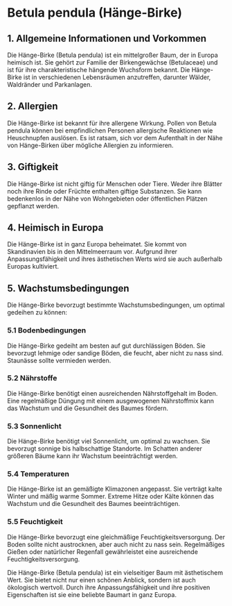 # Betula pendula (Hänge-Birke)

## 1. Allgemeine Informationen und Vorkommen
Die Hänge-Birke (Betula pendula) ist ein mittelgroßer Baum, der in Europa heimisch ist. Sie gehört zur Familie der Birkengewächse (Betulaceae) und ist für ihre charakteristische hängende Wuchsform bekannt. Die Hänge-Birke ist in verschiedenen Lebensräumen anzutreffen, darunter Wälder, Waldränder und Parkanlagen.

## 2. Allergien
Die Hänge-Birke ist bekannt für ihre allergene Wirkung. Pollen von Betula pendula können bei empfindlichen Personen allergische Reaktionen wie Heuschnupfen auslösen. Es ist ratsam, sich vor dem Aufenthalt in der Nähe von Hänge-Birken über mögliche Allergien zu informieren.

## 3. Giftigkeit
Die Hänge-Birke ist nicht giftig für Menschen oder Tiere. Weder ihre Blätter noch ihre Rinde oder Früchte enthalten giftige Substanzen. Sie kann bedenkenlos in der Nähe von Wohngebieten oder öffentlichen Plätzen gepflanzt werden.

## 4. Heimisch in Europa
Die Hänge-Birke ist in ganz Europa beheimatet. Sie kommt von Skandinavien bis in den Mittelmeerraum vor. Aufgrund ihrer Anpassungsfähigkeit und ihres ästhetischen Werts wird sie auch außerhalb Europas kultiviert.

## 5. Wachstumsbedingungen
Die Hänge-Birke bevorzugt bestimmte Wachstumsbedingungen, um optimal gedeihen zu können:

### 5.1 Bodenbedingungen
Die Hänge-Birke gedeiht am besten auf gut durchlässigen Böden. Sie bevorzugt lehmige oder sandige Böden, die feucht, aber nicht zu nass sind. Staunässe sollte vermieden werden.

### 5.2 Nährstoffe
Die Hänge-Birke benötigt einen ausreichenden Nährstoffgehalt im Boden. Eine regelmäßige Düngung mit einem ausgewogenen Nährstoffmix kann das Wachstum und die Gesundheit des Baumes fördern.

### 5.3 Sonnenlicht
Die Hänge-Birke benötigt viel Sonnenlicht, um optimal zu wachsen. Sie bevorzugt sonnige bis halbschattige Standorte. Im Schatten anderer größeren Bäume kann ihr Wachstum beeinträchtigt werden.

### 5.4 Temperaturen
Die Hänge-Birke ist an gemäßigte Klimazonen angepasst. Sie verträgt kalte Winter und mäßig warme Sommer. Extreme Hitze oder Kälte können das Wachstum und die Gesundheit des Baumes beeinträchtigen.

### 5.5 Feuchtigkeit
Die Hänge-Birke bevorzugt eine gleichmäßige Feuchtigkeitsversorgung. Der Boden sollte nicht austrocknen, aber auch nicht zu nass sein. Regelmäßiges Gießen oder natürlicher Regenfall gewährleistet eine ausreichende Feuchtigkeitsversorgung.

Die Hänge-Birke (Betula pendula) ist ein vielseitiger Baum mit ästhetischem Wert. Sie bietet nicht nur einen schönen Anblick, sondern ist auch ökologisch wertvoll. Durch ihre Anpassungsfähigkeit und ihre positiven Eigenschaften ist sie eine beliebte Baumart in ganz Europa.
